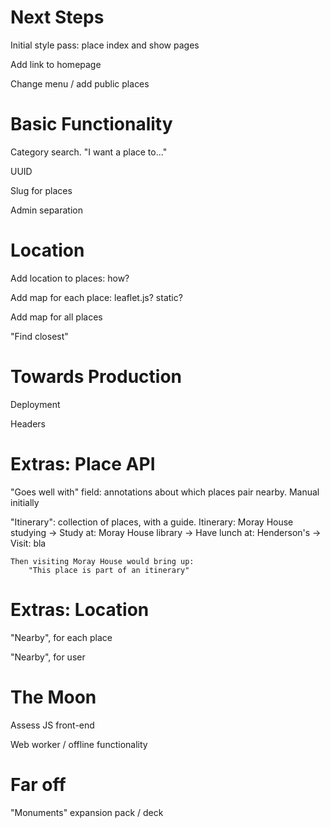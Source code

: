 # Next Steps
Initial style pass: place index and show pages

Add link to homepage

Change menu / add public places

# Basic Functionality
Category search. "I want a place to..."

UUID

Slug for places

Admin separation

# Location
Add location to places: how?

Add map for each place: leaflet.js? static?

Add map for all places

"Find closest"

# Towards Production
Deployment

Headers

# Extras: Place API
"Goes well with" field: annotations about which places pair nearby. Manual initially

"Itinerary": collection of places, with a guide.
    Itinerary: Moray House studying
        -> Study at: Moray House library
        -> Have lunch at: Henderson's
        -> Visit: bla

    Then visiting Moray House would bring up:
        "This place is part of an itinerary"

# Extras: Location
"Nearby", for each place

"Nearby", for user

# The Moon
Assess JS front-end

Web worker / offline functionality

# Far off
"Monuments" expansion pack / deck
